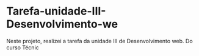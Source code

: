 # Tarefa-unidade-III-Desenvolvimento-we
Neste projeto, realizei a tarefa da unidade III de Desenvolvimento web. Do curso Técnic
